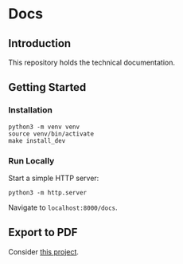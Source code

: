 # Docs

## Introduction

This repository holds the technical documentation.

## Getting Started

### Installation

```shell
python3 -m venv venv
source venv/bin/activate
make install_dev
```

### Run Locally

Start a simple HTTP server:

```shell
python3 -m http.server
```

Navigate to `localhost:8000/docs`.

## Export to PDF

Consider [this project](https://github.com/kernoeb/docker-docsify-pdf).

